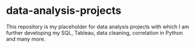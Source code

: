 # data-analysis-projects

This repository is my placeholder for data analysis projects with which I am further developing my SQL, Tableau, data cleaning, correlation in Python and many more.

